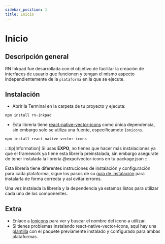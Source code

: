 ```yaml
---
sidebar_position: 1
title: Inicio
---
```


# Inicio

## Descripción general

RN Inkpad fue desarrollada con el objetivo de facilitar la creación de interfaces de usuario que funcionen y tengan el mismo aspecto independientemente de la `plataforma` en la que se ejecute.

## Instalación

- Abrir la Terminal en la carpeta de tu proyecto y ejecuta:

```bash npm2yarn
npm install rn-inkpad
```

- Esta librería tiene [react-native-vector-icons](https://github.com/oblador/react-native-vector-icons) como única dependencia, sin embargo solo se utiliza una fuente, específicamete `Ionicons`.

```bash npm2yarn
npm install react-native-vector-icons
```

:::tip[Information]
Si usas **EXPO**, no tienes que hacer más instalaciones ya que el framework ya tiene esta librería preinstalada, sin embargo asegurate de tener instalada la libreria @expo/vector-icons en tu package.json
:::

Esta librería tiene diferentes instruciones de instalación y configuración para cada plataforma, sigue los pasos de su [guía de instalación](https://github.com/oblador/react-native-vector-icons#installation) para instalarla de forma correcta y así evitar errores.

Una vez instalada la librería y la dependencia ya estamos listos para utilizar cada uno de los componentes.

## Extra

- Enlace a [Ionicons](https://ionic.io/ionicons) para ver y buscar el nombre del ícono a utilizar.
- Si tienes problemas instalando react-native-vector-icons, aquí hay una [plantilla](https://github.com/FerRiv3ra/react-native-template) con el paquete previamente instalado y configurado para ambas plataformas.
